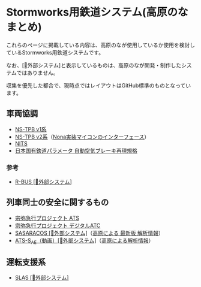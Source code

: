 # Stormworks用鉄道システム(高原のな まとめ)
これらのページに掲載している内容は、高原のなが使用しているか使用を検討しているStormworks用鉄道システムです。

なお、\[🔗外部システム\]と表示しているものは、高原のなが開発・制作したシステムではありません。

収集を優先した都合で、現時点ではレイアウトはGitHub標準のものとなっています。

## 車両協調

- [NS-TPB v1系](communicate/NS-TPBv1.html)
- [NS-TPB v2系](communicate/NS-TPBv2.html)（[Nona実装マイコンのインターフェース](communicate/NS-TPBv2-nona.html)）
- [NITS](communicate/NITS.html)
- [日本国有鉄道パラメータ 自動空気ブレーキ再現規格](communicate/air-brake-JNR.html)

### 参考
- [R-BUS \[🔗外部システム\]](https://wikiwiki.jp/sbarjp/%E5%85%B1%E9%80%9A%E8%A6%8F%E6%A0%BC/%E9%89%84%E9%81%93/R-BUS)

## 列車同士の安全に関するもの
- [宗弥急行プロジェクト ATS](protect/Soya-ATS.html)
- [宗弥急行プロジェクト デジタルATC](protect/Soya-DATC.html)
- [SASARACOS \[🔗外部システム\]](https://github.com/MyanoSASA/SASARACOSPRE)（[高原による 最新版 解析情報](protect/SASARACOS.html)）
- [ATS-S<sub>AE</sub>（動画）\[🔗外部システム\]](https://www.nicovideo.jp/watch/sm38675237)（[高原による解析情報](protect/ATS-S-AE.html)）

## 運転支援系
- [SLAS \[🔗外部システム\]](support/SLAS.html)